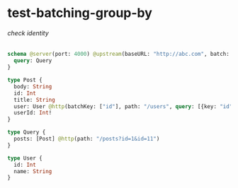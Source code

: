 # test-batching-group-by

###### check identity

```graphql @server
schema @server(port: 4000) @upstream(baseURL: "http://abc.com", batch: {delay: 1, headers: [], maxSize: 1000}) {
  query: Query
}

type Post {
  body: String
  id: Int
  title: String
  user: User @http(batchKey: ["id"], path: "/users", query: [{key: "id", value: "{{value.userId}}"}])
  userId: Int!
}

type Query {
  posts: [Post] @http(path: "/posts?id=1&id=11")
}

type User {
  id: Int
  name: String
}
```
